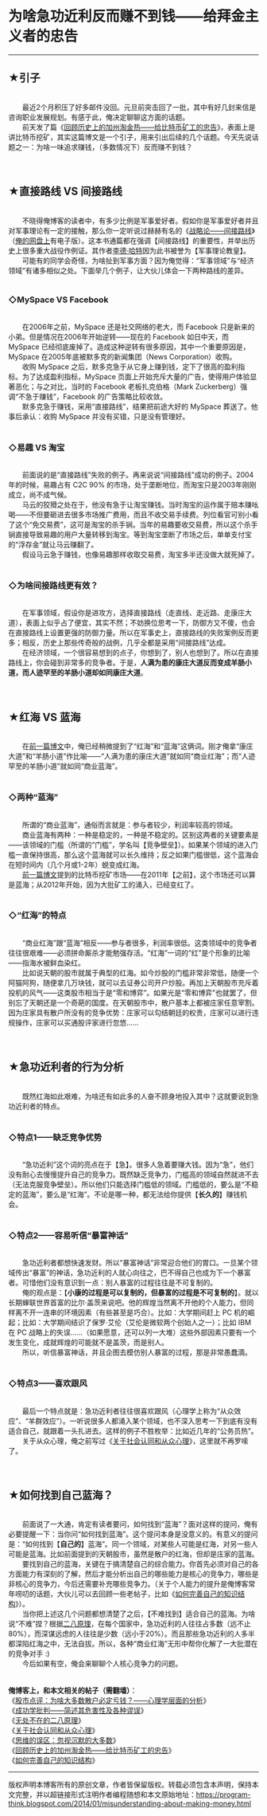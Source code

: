# 为啥急功近利反而赚不到钱——给拜金主义者的忠告 

-----

<div class="post-body entry-content">
<h2>★引子</h2><br/>
　　最近2个月积压了好多邮件没回。元旦前突击回了一批，其中有好几封来信是咨询职业发展规划。有感于此，俺决定聊聊这方面的话题。<br/>
　　前天发了篇《<a href="../../2013/12/gold-rush-vs-bitcoin-fever.md">回顾历史上的加州淘金热——给比特币矿工的忠告</a>》，表面上是讲比特币挖矿，其实这篇博文是一个引子，用来引出后续的几个话题。今天先说话题之一：为啥一味追求赚钱，（多数情况下）反而赚不到钱？<br/>
<a name="more"></a><br/>
<br/>
<h2>★直接路线 VS 间接路线</h2><br/>
　　不晓得俺博客的读者中，有多少比例是军事爱好者。假如你是军事爱好者并且对军事理论有一定的接触，那么你一定听说过赫赫有名的《<a href="https://docs.google.com/document/d/1i_rSCi-zhlSUT0r4NRV7nq_nPxVFbE6ZG6oplk46lFs/" target="_blank">战略论——间接路线</a>》（<a href="https://github.com/programthink/books" target="_blank">俺的网盘上</a>有电子版）。这本书通篇都在强调【间接路线】的重要性，并举出历史上很多重大战役作例证。其作者<a href="https://en.wikipedia.org/wiki/B._H._Liddell_Hart" rel="nofollow" target="_blank">李德·哈特</a>因为此书被誉为【军事理论教皇】。<br/>
　　可能有的同学会奇怪，为啥扯到军事方面？因为俺觉得：“军事领域”与“经济领域”有诸多相似之处。下面举几个例子，让大伙儿体会一下两种路线的差异。<br/>
<br/>
<h3>◇MySpace VS Facebook</h3><br/>
　　在2006年之前，MySpace 还是社交网络的老大，而 Facebook 只是新来的小弟。但是情况在2006年开始逆转——现在的 Facebook 如日中天，而 MySpace 已经彻底废掉了。造成这种逆转有很多原因，其中一个重要原因是，MySpace 在2005年底被默多克的新闻集团（News Corporation）收购。<br/>
　　收购 MySpace 之后，默多克急于从它身上赚到钱，定下了很高的盈利指标。为了达成盈利指标，MySpace 页面上开始充斥大量的广告，使得用户体验显著恶化；与之对比，当时的 Facebook 老板扎克伯格（Mark Zuckerberg）强调“不急于赚钱”，Facebook 的广告策略比较收敛。<br/>
　　默多克急于赚钱，采用“直接路线”，结果把前途大好的 MySpace 葬送了。他事后承认：收购 MySpace 并没有买错，只是没有管理好。<br/>
<br/>
<h3>◇易趣 VS 淘宝</h3><br/>
　　前面说的是“直接路线”失败的例子。再来说说“间接路线”成功的例子。2004年的时候，易趣占有 C2C 90% 的市场，处于垄断地位，而淘宝只是2003年刚刚成立，尚不成气候。<br/>
　　马云的狡猾之处在于，他没有急于让淘宝赚钱。当时淘宝的运作属于赔本赚吆喝——不但要砸进去很多市场推广费用，而且不收交易手续费。列位看官可别小看了这个“免交易费”，这可是淘宝的杀手锏。当年的易趣要收交易费，所以这个杀手锏直接导致易趣的用户大量转移到淘宝。等到淘宝垄断了市场之后，单单支付宝的“浮存金”就让马云赚翻了。<br/>
　　假设马云急于赚钱，也像易趣那样收取交易费，淘宝多半还没做大就死掉了。<br/>
<br/>
<h3>◇为啥间接路线更有效？</h3><br/>
　　在军事领域，假设你是进攻方，选择直接路线（走直线、走近路、走康庄大道），表面上似乎占了便宜，其实不然；不妨换位思考一下，防御方又不傻，也会在直接路线上设置更强的防御力量。所以在军事史上，直接路线的失败案例反而更多；相反，历史上那些传奇般的战例，几乎全都是采用“间接路线”达成。<br/>
　　在经济领域，一个很容易想到的点子，你想到了，别人也想到了。所以在直接路线上，你会碰到非常多的竞争者。于是，<b>人满为患的康庄大道反而变成羊肠小道，而人迹罕至的羊肠小道却如同康庄大道</b>。<br/>
<br/>
<br/>
<h2>★红海 VS 蓝海</h2><br/>
　　在<a href="../../2013/12/gold-rush-vs-bitcoin-fever.md">前一篇博文</a>中，俺已经稍微提到了“红海”和“蓝海”这俩词。刚才俺拿“康庄大道”和“羊肠小道”作比喻——“人满为患的康庄大道”就如同“商业红海”；而“人迹罕至的羊肠小道”就如同“商业蓝海”。<br/>
<br/>
<h3>◇两种“蓝海”</h3><br/>
　　所谓的“商业蓝海”，通俗而言就是：参与者较少，利润率较高的领域。<br/>
　　商业蓝海有两种：一种是稳定的，一种是不稳定的。区别这两者的关键要素是——该领域的门槛（所谓的“门槛”，学名叫【竞争壁垒】）。如果某个领域的进入门槛一直保持很高，那么这个蓝海就可以长久维持；反之如果门槛很低，这个蓝海会在短时间内（几个月或1-2年）蜕变成红海。<br/>
　　<a href="../../2013/12/gold-rush-vs-bitcoin-fever.md">前一篇博文</a>提到的比特币挖矿市场——在2011年【之前】，这个市场还可以算是蓝海；从2012年开始，因为大批矿工的涌入，已经变红了。<br/>
<br/>
<h3>◇“红海”的特点</h3><br/>
　　“商业红海”跟“蓝海”相反——参与者很多，利润率很低。这类领域中的竞争者往往很艰难——必须拼命厮杀才能勉强存活。“红海”一词的“红”是个形象的比喻——指海水被鲜血染红。<br/>
　　比如说天朝的股市就属于典型的红海。如今炒股的门槛非常非常低，随便一个阿猫阿狗，随便拿几万块钱，就可以去证券公司开户炒股。再加上天朝股市充斥着投机的风气——这类股市相当于是“零和博弈”。如果光是“零和博弈”也就罢了，但别忘了天朝还是一个奇葩的国度。在天朝股市中，散户基本上都被庄家任意宰割。因为庄家具有散户所没有的竞争优势：庄家可以勾结朝廷的权贵，庄家可以进行违规操作，庄家可以买通股评家进行忽悠......<br/>
<br/>
<br/>
<h2>★急功近利者的行为分析</h2><br/>
　　既然红海如此艰难，为啥还有如此多的人奋不顾身地投入其中？这就要说到急功近利者的特点。<br/>
<br/>
<h3>◇特点1——缺乏竞争优势</h3><br/>
　　“急功近利”这个词的亮点在于【急】。很多人急着要赚大钱。因为“急”，他们没有耐心去慢慢提升自己的竞争力。既然缺乏竞争力，门槛高的领域自然就进不去（无法克服竞争壁垒）。所以他们只能选择门槛低的领域。门槛低的，要么是“不稳定的蓝海”，要么是“红海”。不论是哪一种，都无法给你提供【<b>长久的</b>】赚钱机会。<br/>
<br/>
<h3>◇特点2——容易听信“暴富神话”</h3><br/>
　　急功近利者都想快速发财。所以“暴富神话”非常迎合他们的胃口。一旦某个领域传出“暴富”的神话，急功近利的人就心向往之，巴不得自己也成为下一个暴富者。可惜他们没有意识到一点：别人暴富的过程往往是不可复制的。<br/>
　　俺的观点是：【<b>小康的过程是可以复制的，但暴富的过程是不可复制的</b>】。就以长期蝉联世界首富的比尔·盖茨来说吧。他的辉煌当然离不开他的个人能力，但同样离不开一连串的环境因素（有些甚至是巧合）。比如：大学期间赶上 PC 机的崛起；比如：大学期间结识了保罗·艾伦（艾伦是微软两个创始人之一）；比如 IBM 在 PC 战略上的失误......（如果愿意，还可以列一大堆）这些外部因素只要有一个发生变化，成就辉煌的可能就不是盖茨，而是别人。<br/>
　　所以，听信暴富神话，并且企图去模仿别人暴富的过程，那是非常愚蠢滴。<br/>
<br/>
<h3>◇特点3——喜欢跟风</h3><br/>
　　最后一个特点就是：急功近利者往往很喜欢跟风（心理学上称为“从众效应”、“羊群效应”）。一听说很多人都涌入某个领域，也不深入思考一下到底有没有适合自己，就跟着一头扎进去。这样的例子不胜枚举：比如近几年的“公务员热”。<br/>
　　关于从众心理，俺之前写过《<a href="https://program-think.blogspot.de/2010/05/about-social-proof.html">关于社会认同和从众心理</a>》，这里就不再罗嗦了。<br/>
<br/>
<br/>
<h2>★如何找到自己蓝海？</h2><br/>
　　前面说了一大通，肯定有读者要问，如何找到“蓝海”？面对这样的提问，俺有必要提醒一下：当你问“如何找到蓝海”。这个提问本身是没意义的。有意义的提问是：“如何找到【<b>自己的</b>】蓝海”。同一个领域，对某些人可能是红海，对另一些人可能是蓝海。比如前面提到的天朝股市，虽然是散户的红海，但却是庄家的蓝海。<br/>
　　要找到自己的蓝海，关键在于搞清楚自己的综合能力。你首先必须对自己的各方面能力有深刻的了解，然后才能分析出自己的哪些能力是核心的竞争力，哪些是非核心的竞争力，今后还需要补充哪些竞争力。（关于个人能力的提升是俺博客常年唠叨的话题，大伙儿可以去回顾一些老帖子，比如《<a href="../../2013/09/knowledge-structure.md">如何完善自己的知识结构</a>》）。<br/>
　　当你把上述这几个问题都想清楚了之后，【不难找到】适合自己的蓝海。为啥说“不难”捏？根据<a href="../../2009/02/80-20-principle-0-overview.md">二八原理</a>，在每个国家中，急功近利的人往往占多数（远不止80%），而深谋远虑的人往往是少数（远小于20%）。而且那些急功近利的人多半都深陷红海之中，无法自拔。所以，各种“商业红海”无形中帮你化解了一大批潜在的竞争对手 :)<br/>
　　今后如果有空，俺会来聊聊个人核心竞争力的问题。<br/>
<br/>
<br/>
<b>俺博客上，和本文相关的帖子（需翻墙）</b>：<br/>
《<a href="../../2015/07/China-Stock-Market-Psychology.md">股市点评：为啥大多数散户必定亏钱？——心理学层面的分析</a>》<br/>
《<a href="../../2015/06/The-Mythical-Theories-of-Success.md">成功学批判——简述其危害性及各种谬误</a>》<br/>
《<a href="../../2009/02/80-20-principle-0-overview.md">无处不在的二八原理</a>》<br/>
《<a href="https://program-think.blogspot.de/2010/05/about-social-proof.html">关于社会认同和从众心理</a>》<br/>
《<a href="../../2010/07/silent-proof.md">思维的误区：忽视沉默的大多数</a>》<br/>
《<a href="../../2013/12/gold-rush-vs-bitcoin-fever.md">回顾历史上的加州淘金热——给比特币矿工的忠告</a>》<br/>
《<a href="../../2013/09/knowledge-structure.md">如何完善自己的知识结构</a>》
</div>


------------------------------------------------

版权声明本博客所有的原创文章，作者皆保留版权。转载必须包含本声明，保持本文完整，并以超链接形式注明作者编程随想和本文原始地址：https://program-think.blogspot.com/2014/01/misunderstanding-about-making-money.html
